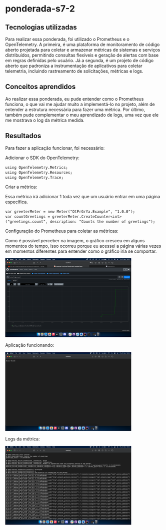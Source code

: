 # ponderada-s7-2

## Tecnologias utilizadas

Para realizar essa ponderada, foi utilizado o Prometheus e o OpenTelemetry. A primeira, é uma plataforma de monitoramento de código aberto projetada para coletar e armazenar métricas de sistemas e serviços distribuídos, permitindo consultas flexíveis e geração de alertas com base em regras definidas pelo usuário. Já a segunda, é um projeto de código aberto que padroniza a instrumentação de aplicativos para coletar telemetria, incluindo rastreamento de solicitações, métricas e logs.

## Conceitos aprendidos

Ao realizar essa ponderada, eu pude entender como o Prometheus funciona, o que vai me ajudar muito a implementá-lo no projeto, além de entender a estrutura necessária para fazer uma métrica. Por último, também pude complementar o meu aprendizado de logs, uma vez que ele me mostrava o log da métrica medida.

## Resultados

Para fazer a aplicação funcionar, foi necessário:

Adicionar o SDK do OpenTelemetry:
```
using OpenTelemetry.Metrics;
using OpenTelemetry.Resources;
using OpenTelemetry.Trace;
```

Criar a métrica:

Essa métrica irá adicionar 1 toda vez que um usuário entrar em uma página específica.
```
var greeterMeter = new Meter("OtPrGrYa.Example", "1.0.0");
var countGreetings = greeterMeter.CreateCounter<int>("greetings.count", description: "Counts the number of greetings");
```

Configuração do Prometheus para coletar as métricas:

Como é possível perceber na imagem, o gráfico cresceu em alguns momentos do tempo, isso ocorreu porque eu acessei a página várias vezes em momentos diferentes para entender como o gráfico iria se comportar.

<img width="80%" src="./assets/prometheus.png"/>
</br>

Aplicação funcionando:

<img width="80%" src="./assets/hello-word.png"/>
</br>

Logs da métrica:

<img width="80%" src="./assets/log-metricas.png"/>
</br>
